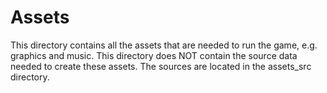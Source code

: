 # Assets
This directory contains all the assets that are needed to run the game, e.g. graphics and music.
This directory does NOT contain the source data needed to create these assets.
The sources are located in the assets_src directory.

